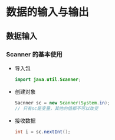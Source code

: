 # 数据的输入与输出
## 数据输入
### Scanner 的基本使用
+ 导入包
	```java
	import java.util.Scanner;
	```
+ 创建对象
	```java
	Sacnner sc = new Scanner(System.in);
	// 只有sc是变量，其他的值都不可以改变
	```
+ 接收数据
	```java
	int i = sc.nextInt();
	```
